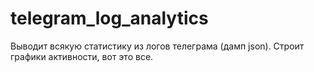 # telegram_log_analytics
Выводит всякую статистику из логов телеграма (дамп json). Строит графики активности, вот это все.